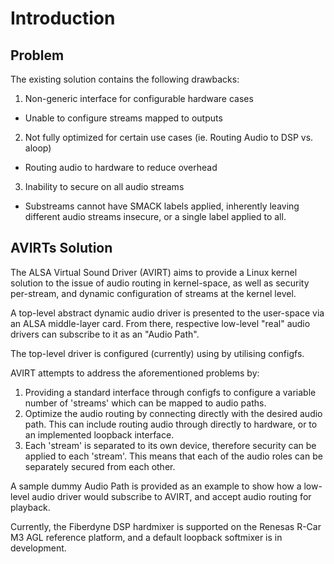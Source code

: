 Introduction
===================

## Problem
The existing solution contains the following drawbacks:
1. Non-generic interface for configurable hardware cases
  - Unable to configure streams mapped to outputs
2. Not fully optimized for certain use cases (ie. Routing Audio to DSP vs. aloop)
  - Routing audio to hardware to reduce overhead
3. Inability to secure on all audio streams
  - Substreams cannot have SMACK labels applied, inherently leaving different audio streams insecure, or a single label applied to all.

## AVIRTs Solution
The ALSA Virtual Sound Driver (AVIRT) aims to provide a Linux kernel solution to the issue of audio routing in kernel-space, as well as security per-stream, and dynamic configuration of streams at the kernel level.

A top-level abstract dynamic audio driver is presented to the user-space via an ALSA middle-layer card. From there, respective low-level "real" audio drivers can subscribe to it as an "Audio Path".

The top-level driver is configured (currently) using by utilising configfs.

AVIRT attempts to address the aforementioned problems by:
1. Providing a standard interface through configfs to configure a variable number of 'streams' which can be mapped to audio paths.
2. Optimize the audio routing by connecting directly with the desired audio path. This can include routing audio through directly to hardware, or to an implemented loopback interface.
3. Each 'stream' is separated to its own device, therefore security can be applied to each 'stream'. This means that each of the audio roles can be separately secured from each other.

A sample dummy Audio Path is provided as an example to show how a low-level audio driver would subscribe to AVIRT, and accept audio routing for playback.

Currently, the Fiberdyne DSP hardmixer is supported on the Renesas R-Car M3 AGL reference platform, and a default loopback softmixer is in development.